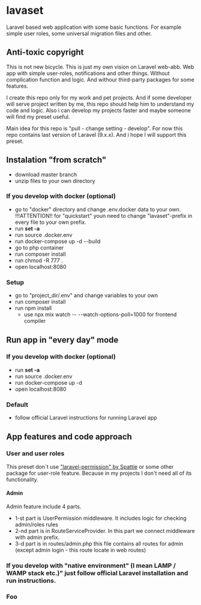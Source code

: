 # lavaset
Laravel based web application with some basic functions. For example simple user roles, some universal migration files and other.

## Anti-toxic copyright

This is not new bicycle. This is just my own vision on Laravel web-abb. Web app with simple user-roles, notifications 
and other things. Without complication function and logic. And withour third-party packages for some features.

I create this repo only for my work and pet projects. And if some developer will serve project written by me, this repo 
should help him to understand my code and logic. Also i can develop my projects faster and maybe someone will find my preset useful.

Main idea for this repo is "pull - change setting - develop". For now this repo contains last version of Laravel (9.x.x). And i hope
I will support this preset.

## Instalation "from scratch"
 - download master branch
 - unzip files to your own directory

### If you develop with docker (optional)
 - go to "docker" directory and change .env.docker data to your own. !!!ATTENTION!! for "quickstart" youn need to
change "lavaset"-prefix in every file to your own prefix.
 - run **set -a**
 - run source .docker.env
 - run docker-compose up -d --build
 - go to php container 
 - run composer install
 - run chmod -R 777 .
 - open localhost:8080

### Setup
 - go to "project_dir/.env" and change variables to your own
 - run composer install
 - run npm install
   - use npx mix watch -- --watch-options-poll=1000
     for frontend compiler

 
## Run app in "every day" mode

### If you develop with docker (optional)
- run **set -a**
- run source .docker.env
- run docker-compose up -d
- open localhost:8080

### Default
- follow official Laravel instructions for running Laravel app


## App features and code approach

### User and user roles

This preset don`t use ["laravel-permission" by Spattie](https://spatie.be/docs/laravel-permission/v5/introduction) or some other package
for user-role feature. Because in my projects I don't need all of its functionality. 

#### Admin
Admin feature include 4 parts. 
 - 1-st part is UserPermission middleware. It includes logic for checking admin/roles rules
 - 2-nd part is in RouteServiceProvider. In this part we connect middleware with admin prefix.
 - 3-d part is in routes/admin.php this file contains all routes for admin (except admin login - this  route locate in web routes)

### If you develop with "native environment" (I mean LAMP / WAMP stack etc.)" just follow official Laravel installation and run instructions.
### Foo
